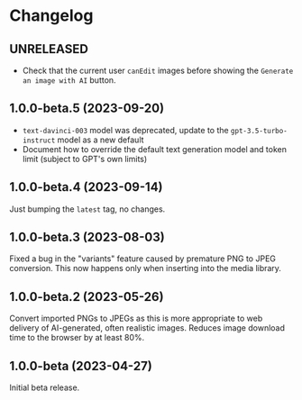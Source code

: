 # Changelog

## UNRELEASED

* Check that the current user `canEdit` images before showing the `Generate an image with AI` button.

## 1.0.0-beta.5 (2023-09-20)

* `text-davinci-003` model was deprecated, update to the `gpt-3.5-turbo-instruct` model as a new default
* Document how to override the default text generation model and token limit (subject to GPT's own limits)

## 1.0.0-beta.4 (2023-09-14)

Just bumping the `latest` tag, no changes.

## 1.0.0-beta.3 (2023-08-03)

Fixed a bug in the "variants" feature caused by premature PNG to JPEG
conversion. This now happens only when inserting into the media library.

## 1.0.0-beta.2 (2023-05-26)

Convert imported PNGs to JPEGs as this is more appropriate to web
delivery of AI-generated, often realistic images. Reduces image
download time to the browser by at least 80%.

## 1.0.0-beta (2023-04-27)

Initial beta release.
